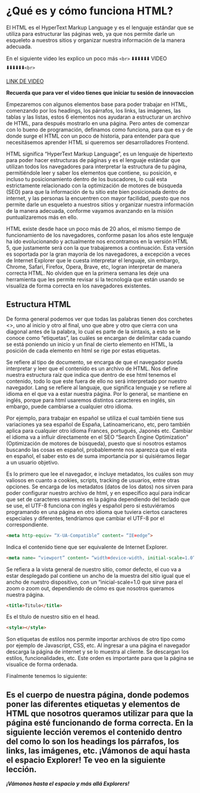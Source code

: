 # ¿Qué es y cómo funciona HTML?

El HTML es el HyperText Markup Language y es el lenguaje estándar que se utiliza para estructurar las páginas web, ya que nos permite darle un esqueleto a nuestros sitios y organizar nuestra información de la manera adecuada.

En el siguiente video les explico un poco más `<br>`
⬇️⬇️⬇️⬇️⬇️⬇️ VIDEO ⬇️⬇️⬇️⬇️⬇️⬇️`<br>`

[LINK DE VIDEO](https://web.microsoftstream.com/video/29f4962d-86bd-48f4-8a2c-8c2e24c7ab0e)

**Recuerda que para ver el video tienes que iniciar tu sesión de innovaccion**

Empezaremos con algunos elementos base para poder trabajar en HTML, comenzando por los headings, los párrafos, los links, las imágenes, las tablas y las listas, estos 6 elementos nos ayudaran a estructurar un archivo de HTML, para después mostrarlo en una página. Pero antes de comenzar con lo bueno de programación, definamos como funciona, para que es y de donde surge el HTML con un poco de historia, para entender para que necesitásemos aprender HTML si queremos ser desarrolladores Frontend.

HTML significa “HyperText Markup Language”, es un lenguaje de hipertexto para poder hacer estructuras de páginas y es el lenguaje estándar que utilizan todos los navegadores para interpretar la estructura de tu página, permitiéndole leer y saber los elementos que contiene, su posición, e incluso tu posicionamiento dentro de los buscadores, lo cuál esta estrictamente relacionado con la optimización de motores de búsqueda (SEO) para que la información de tu sitio este bien posicionada dentro de internet, y las personas la encuentren con mayor facilidad, puesto que nos permite darle un esqueleto a nuestros sitios y organizar nuestra información de la manera adecuada, conforme vayamos avanzando en la misión puntualizaremos más en ello.

HTML existe desde hace un poco más de 20 años, el mismo tiempo de funcionamiento de los navegadores, conforme pasan los años este lenguaje ha ido evolucionando y actualmente nos encontramos en la versión HTML 5, que justamente será con la que trabajaremos a continuación. Esta versión es soportada por la gran mayoría de los navegadores, a excepción a veces de Internet Explorer que le cuesta interpretar el lenguaje, sin embargo, Chrome, Safari, Firefox, Opera, Brave, etc, logran interpretar de manera correcta HTML. No olviden que en la primera semana les deje una herramienta que les permite revisar si la tecnología que están usando se visualiza de forma correcta en los navegadores existentes.

## Estructura HTML

De forma general podemos ver que todas las palabras tienen dos corchetes <>, uno al inicio y otro al final, uno que abre y otro que cierra con una diagonal antes de la palabra, lo cual es parte de la sintaxis, a esto se le conoce como “etiquetas”, las cuáles se encargan de delimitar cada cuando se está poniendo un inicio y un final de cierto elemento en HTML, la posición de cada elemento en html se rige por estas etiquetas.

Se refiere al tipo de documento, se encarga de que el navegador pueda interpretar y leer que el contenido es un archivo de HTML. Nos define nuestra estructura raíz que indica que dentro de ese html tenemos el contenido, todo lo que este fuera de ello no será interpretado por nuestro navegador. Lang se refiere al languaje, que significa lenguaje y se refiere al idioma en el que va a estar nuestra página. Por lo general, se mantiene en inglés, porque para html usaremos distintos caracteres en inglés, sin embargo, puede cambiarse a cualquier otro idioma.

Por ejemplo, para trabajar en español se utiliza el cual también tiene sus variaciones ya sea español de España, Latinoamericano, etc, pero también aplica para cualquier otro idioma Frances, portugués, Japonés etc. Cambiar el idioma va a influir directamente en el SEO “Search Engine Optimization” (Optimización de motores de búsqueda), puesto que si nosotros estamos buscando las cosas en español, probablemente nos aparezca que el esta en español, el saber esto es de suma importancia por si quisiéramos llegar a un usuario objetivo.

Es lo primero que lee el navegador, e incluye metadatos, los cuáles son muy valiosos en cuanto a cookies, scripts, tracking de usuarios, entre otras opciones. Se encarga de los metadatos (datos de los datos) nos sirven para poder configurar nuestro archivo de html, y en específico aquí para indicar que set de caracteres usaremos en la página dependiendo del teclado que se use, el UTF-8 funciona con inglés y español pero si estuviéramos programando en una página en otro idioma que tuviera ciertos caracteres especiales y diferentes, tendríamos que cambiar el UTF-8 por el correspondiente.

```html
<meta http-equiv= “X-UA-Compatible” content= “IE=edge”> 
```

Indica el contenido tiene que ser equivalente de Internet Explorer.

```html
<meta name= “viewport” content= “width=device-width, initial-scale=1.0” > 
```

Se refiera a la vista general de nuestro sitio, comor defecto, el cuo va a estar desplegado pal contiene un ancho de la muestra del sitio igual que el ancho de nuestro dispositivo, con un “inicial-scale=1.0 que sirve para el zoom o zoom out, dependiendo de cómo es que nosotros queramos nuestra página.

```html
<title>Titulo</title> 
```

Es el título de nuestro sitio en el head.

```html
<style></style> 
```

Son etiquetas de estilos nos permite importar archivos de otro tipo como por ejemplo de Javascript, CSS, etc.
Al ingresar a una página el navegador descarga la página de internet y se lo muestra al cliente. Se descargan los estilos, funcionalidades, etc. Este orden es importante para que la página se visualice de forma ordenada.

Finalmente tenemos lo siguiente:

Es el cuerpo de nuestra página, donde podemos poner las diferentes etiquetas y elementos de HTML que nosotros queramos utilizar para que la página esté funcionando de forma correcta.
En la siguiente lección veremos el contenido dentro del como lo son los headings los párrafos, los links, las imágenes, etc. ¡Vámonos de aquí hasta el espacio Explorer! Te veo en la siguiente lección.
---------------------------------------------------------------------------------------------------------------------------------------------------------------------------------------------------------------

***¡Vámonos hasta el espacio y más allá Explorers!***
